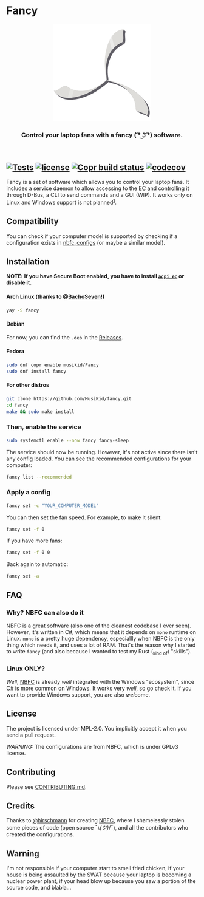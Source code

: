 # Fancy

<p align="center">
  <img alt="Logo" src="assets/logo.svg">
</p>
<h3 align="center">Control your laptop fans with a fancy ( ͡° ͜ʖ ͡°) software.</h3>

<br>

[![Tests](https://github.com/MusiKid/fancy/actions/workflows/test.yml/badge.svg?branch=develop)](https://github.com/MusiKid/fancy/actions/workflows/test.yml)
[![license](https://img.shields.io/badge/license-MPL--2.0-blue)](LICENSE)
[![Copr build status](https://copr.fedorainfracloud.org/coprs/musikid/Fancy/package/fancy/status_image/last_build.png)](https://copr.fedorainfracloud.org/coprs/musikid/Fancy/package/fancy/)
[![codecov](https://codecov.io/github/MusiKid/fancy/branch/develop/graph/badge.svg)](https://codecov.io/github/MusiKid/fancy)
-------

Fancy is a set of software which allows you to control your laptop fans.
It includes a service daemon to allow accessing to the [EC](https://en.wikipedia.org/wiki/Embedded_controller#Tasks) and controlling it through D-Bus, a CLI to send commands and a GUI (WIP). It works only on Linux and Windows support is not planned<sup>[1](#linux-only)</sup>.

## Compatibility

You can check if your computer model is supported by checking if a configuration exists in
[nbfc_configs](https://github.com/MusiKid/nbfc_configs) (or maybe a similar model).

## Installation

**NOTE: If you have Secure Boot enabled, you have to install [`acpi_ec`](https://github.com/MusiKid/acpi_ec) or disable it.**

#### Arch Linux (thanks to @[BachoSeven](https://github.com/BachoSeven)!)

```sh
yay -S fancy
```

#### Debian

For now, you can find the `.deb` in the [Releases](https://github.com/MusiKid/fancy/releases/latest).

<!--
```sh
sudo add-apt-repository ppa:musikid/fancy
sudo apt install fancy
```
-->

#### Fedora

```sh
sudo dnf copr enable musikid/Fancy
sudo dnf install fancy
```

#### For other distros

```sh
git clone https://github.com/MusiKid/fancy.git
cd fancy
make && sudo make install
```

### Then, enable the service

```sh
sudo systemctl enable --now fancy fancy-sleep
```

The service should now be running.
However, it's not active since there isn't any config loaded.
You can see the recommended configurations for your computer:

```sh
fancy list --recommended
```

### Apply a config

```sh
fancy set -c "YOUR_COMPUTER_MODEL"
```

You can then set the fan speed. For example, to make it silent:

```sh
fancy set -f 0
```

If you have more fans:

```sh
fancy set -f 0 0
```

Back again to automatic:

```sh
fancy set -a
```

## FAQ

### Why? NBFC can also do it

NBFC is a great software (also one of the cleanest codebase I ever seen).
However, it's written in C#, which means that it depends on `mono` runtime on Linux.
`mono` is a pretty huge dependency,
especiallly when NBFC is the only thing which needs it, and uses a lot of RAM.
That's the reason why I started to write `fancy`
(and also because I wanted to test my Rust (<sub>kind of</sub>) "skills").

### Linux ONLY?

*Well*, [NBFC](https://github.com/hirschmann/nbfc) is already *well* integrated
with the Windows "ecosystem", since C# is more common on Windows.
It works very *well*, so go check it. If you want to provide Windows support,
you are also *wel*come.

## License

The project is licensed under MPL-2.0. You implicitly accept it when you send a pull request.

*WARNING:* The configurations are from NBFC, which is under GPLv3 license.

## Contributing

Please see [CONTRIBUTING.md](https://github.com/MusiKid/fancy/blob/master/CONTRIBUTING.md).

## Credits

Thanks to [@hirschmann](https://github.com/hirschmann/) for creating [NBFC](https://github.com/hirschmann/nbfc), where I shamelessly stolen some pieces of code (open source ¯\\_(ツ)_/¯), and all the contributors who created the configurations.

## Warning

I'm not responsible if your computer start to smell fried chicken,
if your house is being assaulted by the SWAT because your laptop is becoming a nuclear power plant,
if your head blow up because you saw a portion of the source code,
and blabla...
